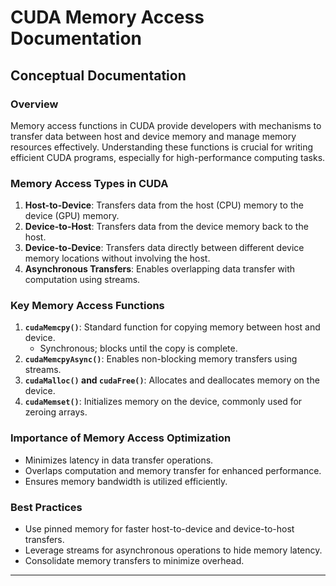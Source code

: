 
# CUDA Memory Access Documentation

## Conceptual Documentation

### Overview  
Memory access functions in CUDA provide developers with mechanisms to transfer data between host and device memory and manage memory resources effectively. Understanding these functions is crucial for writing efficient CUDA programs, especially for high-performance computing tasks.

### Memory Access Types in CUDA  
1. **Host-to-Device**: Transfers data from the host (CPU) memory to the device (GPU) memory.
2. **Device-to-Host**: Transfers data from the device memory back to the host.
3. **Device-to-Device**: Transfers data directly between different device memory locations without involving the host.
4. **Asynchronous Transfers**: Enables overlapping data transfer with computation using streams.

### Key Memory Access Functions  
1. **`cudaMemcpy()`**: Standard function for copying memory between host and device.
   - Synchronous; blocks until the copy is complete.
2. **`cudaMemcpyAsync()`**: Enables non-blocking memory transfers using streams.
3. **`cudaMalloc()` and `cudaFree()`**: Allocates and deallocates memory on the device.
4. **`cudaMemset()`**: Initializes memory on the device, commonly used for zeroing arrays.

### Importance of Memory Access Optimization  
- Minimizes latency in data transfer operations.
- Overlaps computation and memory transfer for enhanced performance.
- Ensures memory bandwidth is utilized efficiently.

### Best Practices  
- Use pinned memory for faster host-to-device and device-to-host transfers.
- Leverage streams for asynchronous operations to hide memory latency.
- Consolidate memory transfers to minimize overhead.

---

